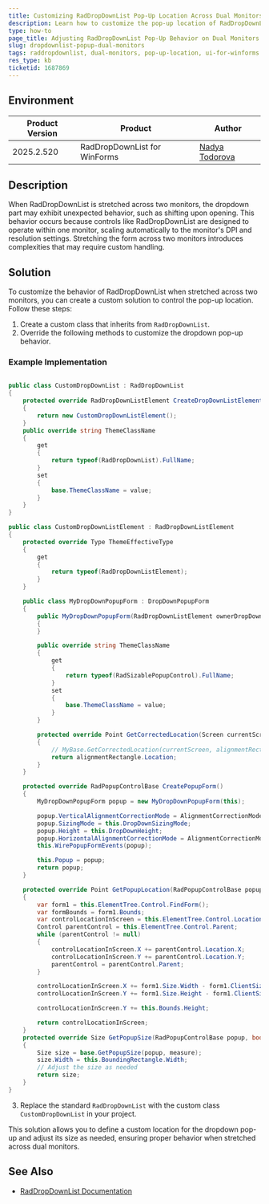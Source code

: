 ```yaml
---
title: Customizing RadDropDownList Pop-Up Location Across Dual Monitors in UI for WinForms
description: Learn how to customize the pop-up location of RadDropDownList when stretched across two monitors in Telerik UI for WinForms.
type: how-to
page_title: Adjusting RadDropDownList Pop-Up Behavior on Dual Monitors
slug: dropdownlist-popup-dual-monitors
tags: raddropdownlist, dual-monitors, pop-up-location, ui-for-winforms
res_type: kb
ticketid: 1687869
---
```


## Environment
|Product Version|Product|Author|
|----|----|----|
|2025.2.520|RadDropDownList for WinForms|[Nadya Todorova](https://www.telerik.com/blogs/author/nadya-karaivanova)|

## Description

When RadDropDownList is stretched across two monitors, the dropdown part may exhibit unexpected behavior, such as shifting upon opening. This behavior occurs because controls like RadDropDownList are designed to operate within one monitor, scaling automatically to the monitor's DPI and resolution settings. Stretching the form across two monitors introduces complexities that may require custom handling.

## Solution

To customize the behavior of RadDropDownList when stretched across two monitors, you can create a custom solution to control the pop-up location. Follow these steps:

1. Create a custom class that inherits from `RadDropDownList`.
2. Override the following methods to customize the dropdown pop-up behavior.

### Example Implementation

````C#

public class CustomDropDownList : RadDropDownList
{
    protected override RadDropDownListElement CreateDropDownListElement()
    {
        return new CustomDropDownListElement();
    }
    public override string ThemeClassName
    {
        get
        {
            return typeof(RadDropDownList).FullName;
        }
        set
        {
            base.ThemeClassName = value;
        }
    }
}

public class CustomDropDownListElement : RadDropDownListElement
{
    protected override Type ThemeEffectiveType
    {
        get
        {
            return typeof(RadDropDownListElement);
        }
    }

    public class MyDropDownPopupForm : DropDownPopupForm
    {
        public MyDropDownPopupForm(RadDropDownListElement ownerDropDownListElement) : base(ownerDropDownListElement)
        {
        }

        public override string ThemeClassName
        {
            get
            {
                return typeof(RadSizablePopupControl).FullName;
            }
            set
            {
                base.ThemeClassName = value;
            }
        }

        protected override Point GetCorrectedLocation(Screen currentScreen, Rectangle alignmentRectangle, Size popupSize)
        {
            // MyBase.GetCorrectedLocation(currentScreen, alignmentRectangle, popupSize)
            return alignmentRectangle.Location;
        }
    }

    protected override RadPopupControlBase CreatePopupForm()
    {
        MyDropDownPopupForm popup = new MyDropDownPopupForm(this);

        popup.VerticalAlignmentCorrectionMode = AlignmentCorrectionMode.SnapToOuterEdges;
        popup.SizingMode = this.DropDownSizingMode;
        popup.Height = this.DropDownHeight;
        popup.HorizontalAlignmentCorrectionMode = AlignmentCorrectionMode.Smooth;
        this.WirePopupFormEvents(popup);

        this.Popup = popup;
        return popup;
    }

    protected override Point GetPopupLocation(RadPopupControlBase popup)
    {
        var form1 = this.ElementTree.Control.FindForm();
        var formBounds = form1.Bounds;
        var controlLocationInScreen = this.ElementTree.Control.Location;
        Control parentControl = this.ElementTree.Control.Parent;
        while (parentControl != null)
        {
            controlLocationInScreen.X += parentControl.Location.X;
            controlLocationInScreen.Y += parentControl.Location.Y;
            parentControl = parentControl.Parent;
        }

        controlLocationInScreen.X += form1.Size.Width - form1.ClientSize.Width;
        controlLocationInScreen.Y += form1.Size.Height - form1.ClientSize.Height;

        controlLocationInScreen.Y += this.Bounds.Height;

        return controlLocationInScreen;
    }
    protected override Size GetPopupSize(RadPopupControlBase popup, bool measure)
    {
        Size size = base.GetPopupSize(popup, measure);
        size.Width = this.BoundingRectangle.Width;
        // Adjust the size as needed
        return size;
    }
}

````

3. Replace the standard `RadDropDownList` with the custom class `CustomDropDownList` in your project.

This solution allows you to define a custom location for the dropdown pop-up and adjust its size as needed, ensuring proper behavior when stretched across dual monitors.

## See Also

- [RadDropDownList Documentation](https://docs.telerik.com/devtools/winforms/controls/dropdown-listcontrol-and-checkeddropdownlist/dropdownlist/overview)
